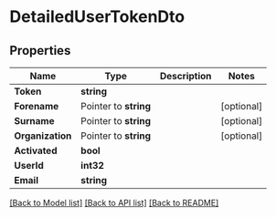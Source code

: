 # DetailedUserTokenDto

## Properties

Name | Type | Description | Notes
------------ | ------------- | ------------- | -------------
**Token** | **string** |  | 
**Forename** | Pointer to **string** |  | [optional] 
**Surname** | Pointer to **string** |  | [optional] 
**Organization** | Pointer to **string** |  | [optional] 
**Activated** | **bool** |  | 
**UserId** | **int32** |  | 
**Email** | **string** |  | 

[[Back to Model list]](../README.md#documentation-for-models) [[Back to API list]](../README.md#documentation-for-api-endpoints) [[Back to README]](../README.md)


